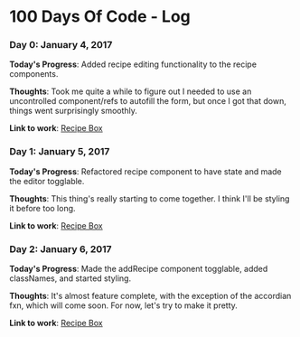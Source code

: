 # 100 Days Of Code - Log

### Day 0: January 4, 2017

**Today's Progress**: Added recipe editing functionality to the recipe components.

**Thoughts**: Took me quite a while to figure out I needed to use an uncontrolled component/refs to autofill the form, but once I got that down, things went surprisingly smoothly.

**Link to work**: [Recipe Box](http://codepen.io/ben24c/pen/BQeYEg)

### Day 1: January 5, 2017

**Today's Progress**: Refactored recipe component to have state and made the editor togglable.

**Thoughts**: This thing's really starting to come together. I think I'll be styling it before too long.

**Link to work**: [Recipe Box](http://codepen.io/ben24c/pen/BQeYEg)

### Day 2: January 6, 2017

**Today's Progress**: Made the addRecipe component togglable, added classNames, and started styling.

**Thoughts**: It's almost feature complete, with the exception of the accordian fxn, which will come soon. For now, let's try to make it pretty.

**Link to work**: [Recipe Box](http://codepen.io/ben24c/pen/BQeYEg)
